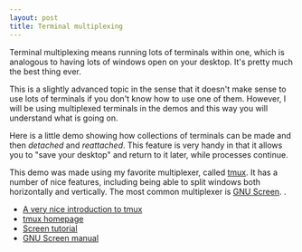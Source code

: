 ```yaml
---
layout: post
title: Terminal multiplexing
---
```


Terminal multiplexing means running lots of terminals within one, which is analogous to having lots of windows open on your desktop.
It's pretty much the best thing ever.

This is a slightly advanced topic in the sense that it doesn't make sense to use lots of terminals if you don't know how to use one of them.
However, I will be using multiplexed terminals in the demos and this way you will understand what is going on.

Here is a little demo showing how collections of terminals can be made and then *detached* and *reattached*.
This feature is very handy in that it allows you to "save your desktop" and return to it later, while processes continue.

<script type="text/javascript" src="https://asciinema.org/a/9146.js" id="asciicast-9146" async></script>

This demo was made using my favorite multiplexer, called [tmux](http://tmux.sourceforge.net/).
It has a number of nice features, including being able to split windows both horizontally and vertically.
The most common multiplexer is [GNU Screen](http://www.gnu.org/software/screen/).
.

* [A very nice introduction to tmux](http://tmuxp.readthedocs.org/en/latest/about_tmux.html)
* [tmux homepage](http://tmux.sourceforge.net/)
* [Screen tutorial](https://www.linux.com/learn/tutorials/285795-taking-command-of-the-terminal-with-gnu-screen-)
* [GNU Screen manual](http://www.delorie.com/gnu/docs/screen/screen_toc.html)


